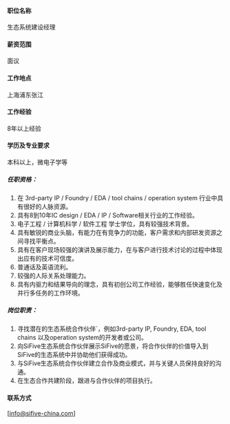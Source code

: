 #### 职位名称
生态系统建设经理

#### 薪资范围
面议

#### 工作地点
上海浦东张江

#### 工作经验
8年以上经验

#### 学历及专业要求
本科以上，微电子学等

##### **任职资格：**

1. 在 3rd-party IP / Foundry /  EDA / tool chains / operation system 行业中具有很好的人脉资源。
2. 具有8到10年IC design / EDA / IP /  Software相关行业的工作经验。
3. 电子工程 / 计算机科学 / 软件工程 学士学位，具有较强技术背景。
4. 具有敏锐的商业头脑，有能力在有竞争力的功能，客户需求和内部研发资源之间寻找平衡点。
5. 具有在客户现场较强的演讲及展示能力，在与客户进行技术讨论的过程中体现出应有的技术可信度。
6. 普通话及英语流利。
7. 较强的人际关系处理能力。
8. 具有内驱力和结果导向的理念，具有初创公司工作经验，能够胜任快速变化及并行多任务的工作环境。

##### **岗位职责：**

1. 寻找潜在的生态系统合作伙伴`，例如3rd-party IP, Foundry,  EDA, tool chains 以及operation system的开发者或公司。
2. 向SiFive生态系统合作伙伴展示SiFive的愿景，将合作伙伴的价值导入到SiFive的生态系统中并协助他们获得成功。
3. 与SiFive生态系统合作伙伴建立合作及商业模式，并与关键人员保持良好的沟通。
4. 在生态合作共建阶段，跟进与合作伙伴的项目执行。

#### 联系方式
[info@sifive-china.com]

